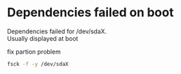# Dependencies failed on boot

Dependencies failed for /dev/sdaX.   
Usually displayed at boot

fix partion problem
```sh
fsck -f -y /dev/sdaX
```
